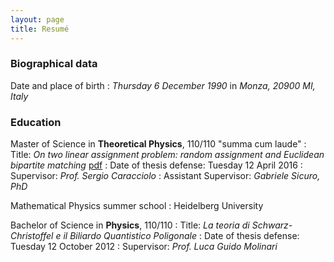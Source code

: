 ```yaml
---
layout: page
title: Resumé
---
```


### Biographical data

Date and place of birth
: *Thursday 6 December 1990* in *Monza, 20900 MI, Italy*  

### Education

Master of Science in __Theoretical Physics__, 110/110 "summa cum laude"
: Title: _On two linear assignment problem: random assignment and Euclidean bipartite matching_ [pdf](https://www.academia.edu/25062627/On_Two_Linear_Assignment_Problems_Random_Assignment_and_Euclidean_Bipartite_Matching)
: Date of thesis defense: Tuesday 12 April 2016
: Supervisor: _Prof. Sergio Caracciolo_
: Assistant Supervisor: _Gabriele Sicuro, PhD_  


Mathematical Physics summer school
: Heidelberg University


Bachelor of Science in __Physics__, 110/110
: Title: _La teoria di Schwarz-Christoffel e il Biliardo Quantistico Poligonale_
: Date of thesis defense: Tuesday 12 October 2012
: Supervisor: _Prof. Luca Guido Molinari_
